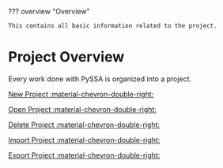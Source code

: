 ??? overview "Overview"

    This contains all basic information related to the project.

# Project Overview
Every work done with PySSA is organized into a project.

[New Project :material-chevron-double-right:](new_project.md)

[Open Project :material-chevron-double-right:](open_project.md)

[Delete Project :material-chevron-double-right:](delete_project.md)

[Import Project :material-chevron-double-right:](import_project.md)

[Export Project :material-chevron-double-right:](export_project.md)
